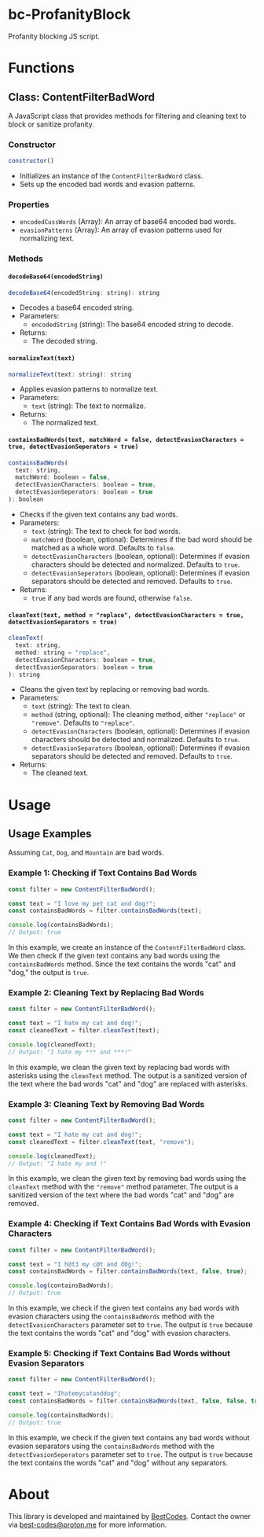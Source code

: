 # bc-ProfanityBlock
Profanity blocking JS script.

# Functions

## Class: ContentFilterBadWord

A JavaScript class that provides methods for filtering and cleaning text to block or sanitize profanity.

### Constructor

```javascript
constructor()
```

- Initializes an instance of the `ContentFilterBadWord` class.
- Sets up the encoded bad words and evasion patterns.

### Properties

- `encodedCussWords` (Array): An array of base64 encoded bad words.
- `evasionPatterns` (Array): An array of evasion patterns used for normalizing text.

### Methods

#### `decodeBase64(encodedString)`

```javascript
decodeBase64(encodedString: string): string
```

- Decodes a base64 encoded string.
- Parameters:
  - `encodedString` (string): The base64 encoded string to decode.
- Returns:
  - The decoded string.

#### `normalizeText(text)`

```javascript
normalizeText(text: string): string
```

- Applies evasion patterns to normalize text.
- Parameters:
  - `text` (string): The text to normalize.
- Returns:
  - The normalized text.

#### `containsBadWords(text, matchWord = false, detectEvasionCharacters = true, detectEvasionSeperators = true)`

```javascript
containsBadWords(
  text: string,
  matchWord: boolean = false,
  detectEvasionCharacters: boolean = true,
  detectEvasionSeperators: boolean = true
): boolean
```

- Checks if the given text contains any bad words.
- Parameters:
  - `text` (string): The text to check for bad words.
  - `matchWord` (boolean, optional): Determines if the bad word should be matched as a whole word. Defaults to `false`.
  - `detectEvasionCharacters` (boolean, optional): Determines if evasion characters should be detected and normalized. Defaults to `true`.
  - `detectEvasionSeperators` (boolean, optional): Determines if evasion separators should be detected and removed. Defaults to `true`.
- Returns:
  - `true` if any bad words are found, otherwise `false`.

#### `cleanText(text, method = "replace", detectEvasionCharacters = true, detectEvasionSeparators = true)`

```javascript
cleanText(
  text: string,
  method: string = "replace",
  detectEvasionCharacters: boolean = true,
  detectEvasionSeparators: boolean = true
): string
```

- Cleans the given text by replacing or removing bad words.
- Parameters:
  - `text` (string): The text to clean.
  - `method` (string, optional): The cleaning method, either `"replace"` or `"remove"`. Defaults to `"replace"`.
  - `detectEvasionCharacters` (boolean, optional): Determines if evasion characters should be detected and normalized. Defaults to `true`.
  - `detectEvasionSeparators` (boolean, optional): Determines if evasion separators should be detected and removed. Defaults to `true`.
- Returns:
  - The cleaned text.

# Usage
## Usage Examples

Assuming `Cat`, `Dog`, and `Mountain` are bad words.

### Example 1: Checking if Text Contains Bad Words

```javascript
const filter = new ContentFilterBadWord();

const text = "I love my pet cat and dog!";
const containsBadWords = filter.containsBadWords(text);

console.log(containsBadWords);
// Output: true
```

In this example, we create an instance of the `ContentFilterBadWord` class. We then check if the given text contains any bad words using the `containsBadWords` method. Since the text contains the words "cat" and "dog," the output is `true`.

### Example 2: Cleaning Text by Replacing Bad Words

```javascript
const filter = new ContentFilterBadWord();

const text = "I hate my cat and dog!";
const cleanedText = filter.cleanText(text);

console.log(cleanedText);
// Output: "I hate my *** and ***!"
```

In this example, we clean the given text by replacing bad words with asterisks using the `cleanText` method. The output is a sanitized version of the text where the bad words "cat" and "dog" are replaced with asterisks.

### Example 3: Cleaning Text by Removing Bad Words

```javascript
const filter = new ContentFilterBadWord();

const text = "I hate my cat and dog!";
const cleanedText = filter.cleanText(text, "remove");

console.log(cleanedText);
// Output: "I hate my and !"
```

In this example, we clean the given text by removing bad words using the `cleanText` method with the `"remove"` method parameter. The output is a sanitized version of the text where the bad words "cat" and "dog" are removed.

### Example 4: Checking if Text Contains Bad Words with Evasion Characters

```javascript
const filter = new ContentFilterBadWord();

const text = "I h@t3 my c@t and d0g!";
const containsBadWords = filter.containsBadWords(text, false, true);

console.log(containsBadWords);
// Output: true
```

In this example, we check if the given text contains any bad words with evasion characters using the `containsBadWords` method with the `detectEvasionCharacters` parameter set to `true`. The output is `true` because the text contains the words "cat" and "dog" with evasion characters.

### Example 5: Checking if Text Contains Bad Words without Evasion Separators

```javascript
const filter = new ContentFilterBadWord();

const text = "Ihatemycatanddog";
const containsBadWords = filter.containsBadWords(text, false, false, true);

console.log(containsBadWords);
// Output: true
```

In this example, we check if the given text contains any bad words without evasion separators using the `containsBadWords` method with the `detectEvasionSeperators` parameter set to `true`. The output is `true` because the text contains the words "cat" and "dog" without any separators.


# About
This library is developed and maintained by [BestCodes](https://the-best-codes.github.io?github_profanityblock_repo). Contact the owner via best-codes@proton.me for more information.
